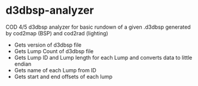 # d3dbsp-analyzer
COD 4/5 d3dbsp analyzer for basic rundown of a given .d3dbsp generated by cod2map (BSP) and cod2rad (lighting)

- Gets version of d3dbsp file
- Gets Lump Count of d3dbsp file
- Gets Lump ID and Lump length for each Lump and converts data to little endian
- Gets name of each Lump from ID
- Gets start and end offsets of each lump
